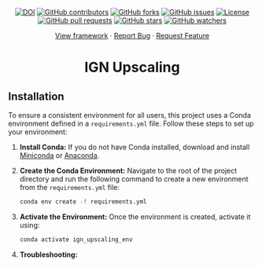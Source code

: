 <p align="center">
  <a href="https://doi.org/10.5281/zenodo.15455743"><img src="https://zenodo.org/badge/967978876.svg" alt="DOI"></a>
  <a href="https://github.com/SeatizenDOI/ign-upscaling/graphs/contributors"><img src="https://img.shields.io/github/contributors/SeatizenDOI/ign-upscaling" alt="GitHub contributors"></a>
  <a href="https://github.com/SeatizenDOI/ign-upscaling/network/members"><img src="https://img.shields.io/github/forks/SeatizenDOI/ign-upscaling" alt="GitHub forks"></a>
  <a href="https://github.com/SeatizenDOI/ign-upscaling/issues"><img src="https://img.shields.io/github/issues/SeatizenDOI/ign-upscaling" alt="GitHub issues"></a>
  <a href="https://github.com/SeatizenDOI/ign-upscaling/blob/master/LICENSE"><img src="https://img.shields.io/github/license/SeatizenDOI/ign-upscaling" alt="License"></a>
  <a href="https://github.com/SeatizenDOI/ign-upscaling/pulls"><img src="https://img.shields.io/github/issues-pr/SeatizenDOI/ign-upscaling" alt="GitHub pull requests"></a>
  <a href="https://github.com/SeatizenDOI/ign-upscaling/stargazers"><img src="https://img.shields.io/github/stars/SeatizenDOI/ign-upscaling" alt="GitHub stars"></a>
  <a href="https://github.com/SeatizenDOI/ign-upscaling/watchers"><img src="https://img.shields.io/github/watchers/SeatizenDOI/ign-upscaling" alt="GitHub watchers"></a>
</p>
<div align="center">
  <a href="https://github.com/SeatizenDOI/ign-upscaling">View framework</a>
  ·
  <a href="https://github.com/SeatizenDOI/ign-upscaling/issues">Report Bug</a>
  ·
  <a href="https://github.com/SeatizenDOI/ign-upscaling/issues">Request Feature</a>
</div>

<div align="center">

# IGN Upscaling

</div>


## Installation

To ensure a consistent environment for all users, this project uses a Conda environment defined in a `requirements.yml` file. Follow these steps to set up your environment:

1. **Install Conda:** If you do not have Conda installed, download and install [Miniconda](https://docs.conda.io/en/latest/miniconda.html) or [Anaconda](https://www.anaconda.com/products/distribution).

2. **Create the Conda Environment:** Navigate to the root of the project directory and run the following command to create a new environment from the `requirements.yml` file:
   ```bash
   conda env create -f requirements.yml
   ```

3. **Activate the Environment:** Once the environment is created, activate it using:
   ```bash
   conda activate ign_upscaling_env
   ```


4. **Troubleshooting:** 